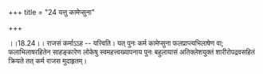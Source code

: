 +++
title = "24 यत्तु कामेप्सुना"

+++
  
  
।।18.24।। राजसं कर्माऽऽह -- यत्त्विति। यत् पुनः कर्म कामेप्सुना
फलप्राप्त्यभिलाषेण वा; फलाभिलाषरहितेन साहङ्कारेण लोकेषु
स्वमहत्त्वख्यापनाय पुनः बहुलायासं अतिक्लेशयुक्तं शारीरोपद्रवसहितं
क्रियते तत् कर्म राजस मुदाहृतम्।  
  
